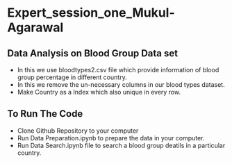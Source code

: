 # Expert_session_one_Mukul-Agarawal

## Data Analysis on Blood Group Data set
* In this we use bloodtypes2.csv file which provide information of blood group percentage in different country.
* In this we remove the un-necessary columns in our blood types dataset.
* Make Country as a Index which also unique in every row.

## To Run The Code
* Clone Github Repository to your computer
* Run Data Preparation.ipynb to prepare the data in your computer.
* Run Data Search.ipynb file to search a blood group deatils in a particular country.
